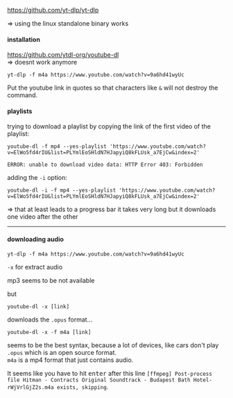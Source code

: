 https://github.com/yt-dlp/yt-dlp

=> using the linux standalone binary works

#### installation

https://github.com/ytdl-org/youtube-dl \
=> doesnt work anymore

```
yt-dlp -f m4a https://www.youtube.com/watch?v=9a6hd41wyUc
```

Put the youtube link in quotes so that characters like `&` will not destroy the command.

#### playlists

trying to download a playlist by copying the link of the first video of the playlist:
```
youtube-dl -f mp4 --yes-playlist 'https://www.youtube.com/watch?v=ElWo5fd4rIU&list=PLYmlEoSHldN7HJapyiQ8kFLUsk_a7EjCw&index=2'

ERROR: unable to download video data: HTTP Error 403: Forbidden
```

adding the `-i` option:
```
youtube-dl -i -f mp4 --yes-playlist 'https://www.youtube.com/watch?v=ElWo5fd4rIU&list=PLYmlEoSHldN7HJapyiQ8kFLUsk_a7EjCw&index=2'
```
=> that at least leads to a progress bar
it takes very long but it downloads one video after the other

***

#### downloading audio

```
yt-dlp -f m4a https://www.youtube.com/watch?v=9a6hd41wyUc
```


`-x` for extract audio

mp3 seems to be not available

but
```
youtube-dl -x [link]
```
downloads the `.opus` format...

```
youtube-dl -x -f m4a [link]
```
seems to be the best syntax, because a lot of devices, like cars don't play `.opus` which is an open source format.\
`m4a` is a mp4 format that just contains audio.

It seems like you have to hit <kbd>enter</kbd> after this line `[ffmpeg] Post-process file Hitman - Contracts Original Soundtrack - Budapest Bath Hotel-rWjVrlGjZ2s.m4a exists, skipping`.

